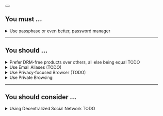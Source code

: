 <button class='article__btn article__expandBtn'></button>

## You must ...

<details>
<summary>
Use passphase or even better, password manager
</summary>

![xkcd comics](https://imgs.xkcd.com/comics/password_strength.png)

A human is usually terrible at making passwords. Phases such as "password", "password123", "\<firstname\>\<lastname\>" are not secure. I recommend using a passphase: a combination of words such as "correct horse battery staple". The amount of entropy (randomness) is very high, making it almost impossible to guess. Even the phase "Tr0ub4dor&3" is not as secure as the previous mentioned passphase.

**So why password manager is better?**

Imagine you use the same password on every websites, including banking websites. The security of well-known brands like Google and Microsoft are top-notch but what about another random shady website you are logging using the same password? If the password is leaked on that website, a cracker (or bad hacker) can use the same credential to login to your bank account.

The best way to cope with this is to set different passwords for all websites. But our average Joe memory does not allow us to do so. That's where password manager comes in. It stores all passwords for us and is usually integrated to common web browsers like Chrome and Firefox, mobile OS like android and iOS, and desktop OS. Here are some examples of password manager:

- Lastpass
- Bitwarden
- Keepass
- 1Password

We need to remember only one password to use a password manager though. Again I recommend using a passphase. 

**Can we really trust a password manager?**

That is your work to research yourself about each password manager. Or you may simply use an open-source password manager since everyone can verify the code. Password manager like Bitwarden even allows you to host it yourself on your own server! All passwords are non-reversible hashed, which means if a cracker somehow manages to get your hashed password he can still not get your true password.
</details> 

<hr class='article__content-line'>

## You should ...

<details>
<summary>
Prefer DRM-free products over others, all else being equal TODO
</summary>

This is pretty obvious suggestion but nevertheless not every people is aware of it.
</details>

<details>
<summary>
Use Email Aliases (TODO)
</summary>

TODO
</details>

<details>
<summary>
Use Privacy-focused Browser (TODO)
</summary>

TODO
</details>

<details>
<summary>
Use Private Browsing
</summary>

Also known as Incognito mode. It offers users more privacy than standard browsing. In this mode, no browser data and browsing history is stored on your computer. You can go to private browsing mode by pressing CTRL + SHIFT + P in Firefox or CTRL + SHIFT + N in Chromium-based browsers.

**So why is it useful?**

* Since almost every website does not allow you to log on many accounts at the same time, you can just open incognito mode and login another account. 
* There are some websites that limit number of articles, times you play a particular music track. You can join the dark side and enter the incognito mode to refresh the counter! This works on only some websites though.

**Caveats**

Private browsing does not secure your computer form everything. Sure, it prevents some date such as cookies to be stored on your computer, but it does not prevent external applications like those form ISPs, your employers, or spyware from spying on your computer.

</details>

<hr class='article__content-line'>

## You should consider ...

<details>
<summary>
Using Decentralized Social Network TODO
</summary>

Mastodon 
</details>

